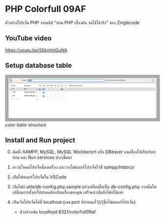 # PHP Colorfull 09AF

ตัวอย่างโปรเจ็ค PHP จากคลิป "สอน PHP เบื้องต้น จนใช้ได้จริง" ของ Zinglecode


## YouTube video

https://youtu.be/SSkmhiiGuNA


## Setup database table

![color table structure](https://github.com/potchangelo/php-colorfull09af/blob/main/snapshots/db-table-color-structure.jpg "color table structure")
*color table structure*


## Install and Run project

0. ติดตั้ง XAMPP, MySQL, MySQL Workbench หรือ DBeaver ลงเครื่องให้เรียบร้อยก่อน และ Run services ต่างๆขึ้นมา

1. ดาวน์โหลดโปรเจ็คนี้ลงเครื่อง และวางโฟลเดอร์โปรเจ็คไว้ที่ xampp/htdocs/

2. เปิดโฟลเดอร์โปรเจ็คใน VSCode

3. เปิดไฟล์ utils/db-config.php.sample แล้วเปลี่ยนชื่อเป็น db-config.php จากนั้นให้เปลี่ยนการตั้งค่าให้สอดคล้องกับเครื่องของคุณ เสร็จแล้วบันทึกไฟล์ได้เลย

4. เปิดเว็บโปรเจ็คได้ที่ localhost:{เลข port ที่กำหนดไว้}/{ชื่อโฟลเดอร์โปรเจ็ค}
    - ตัวอย่างเช่น localhost:8321/colorfull09af

